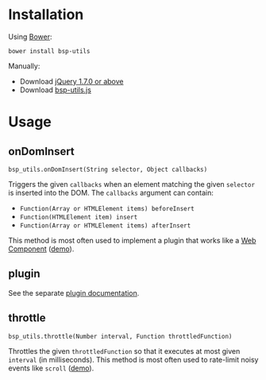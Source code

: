 # Installation

Using [Bower](http://bower.io/):

`bower install bsp-utils`

Manually:

- Download [jQuery 1.7.0 or above](http://jquery.com/download/)
- Download [bsp-utils.js](https://raw.githubusercontent.com/perfectsense/brightspot-js-utils/master/bsp-utils.js)

# Usage

## onDomInsert

`bsp_utils.onDomInsert(String selector, Object callbacks)`

Triggers the given `callbacks` when an element matching the given `selector` is inserted into the DOM. The `callbacks` argument can contain:

- `Function(Array or HTMLElement items) beforeInsert`
- `Function(HTMLElement item) insert`
- `Function(Array or HTMLElement items) afterInsert`

This method is most often used to implement a plugin that works like a [Web Component](http://www.w3.org/TR/components-intro/) ([demo](http://perfectsense.github.io/brightspot-js-utils/on-dom-insert.html)).

## plugin

See the separate [plugin documentation](PLUGIN.md).

## throttle

`bsp_utils.throttle(Number interval, Function throttledFunction)`

Throttles the given `throttledFunction` so that it executes at most given `interval` (in milliseconds). This method is most often used to rate-limit noisy events like `scroll` ([demo](http://perfectsense.github.io/brightspot-js-utils/throttle.html)).
